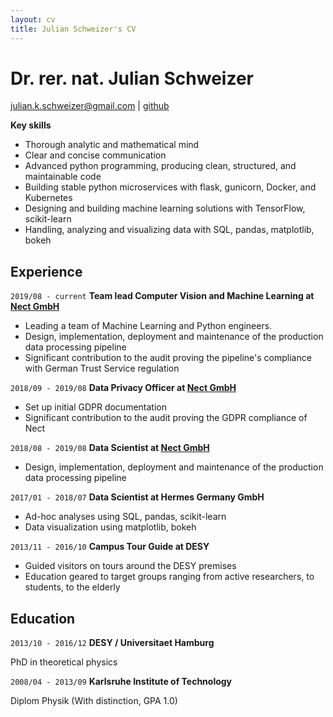 ```yaml
---
layout: cv
title: Julian Schweizer's CV
---
```

# Dr. rer. nat. Julian Schweizer

<div id="webaddress">
<a href="julian.k.schweizer@gmail.com">julian.k.schweizer@gmail.com</a>
| <a href="https://github.com/neuneck">github</a>
</div>

__Key skills__

- Thorough analytic and mathematical mind
- Clear and concise communication
- Advanced python programming, producing clean, structured, and maintainable code
- Building stable python microservices with flask, gunicorn, Docker, and Kubernetes
- Designing and building machine learning solutions with TensorFlow, scikit-learn
- Handling, analyzing and visualizing data with SQL, pandas, matplotlib, bokeh

## Experience

`2019/08 - current`
__Team lead Computer Vision and Machine Learning at [Nect GmbH](https://nect.com)__

- Leading a team of Machine Learning and Python engineers.
- Design, implementation, deployment and maintenance of the production data processing pipeline
- Significant contribution to the audit proving the pipeline's compliance with German Trust Service regulation

`2018/09 - 2019/08`
__Data Privacy Officer at [Nect GmbH](https://nect.com)__

- Set up initial GDPR documentation
- Significant contribution to the audit proving the GDPR compliance of Nect

`2018/08 - 2019/08`
__Data Scientist at [Nect GmbH](https://nect.com)__

- Design, implementation, deployment and maintenance of the production data processing pipeline

`2017/01 - 2018/07`
__Data Scientist at Hermes Germany GmbH__

- Ad-hoc analyses using SQL, pandas, scikit-learn
- Data visualization using matplotlib, bokeh

`2013/11 - 2016/10`
__Campus Tour Guide at DESY__

- Guided visitors on tours around the DESY premises
- Education geared to target groups ranging from active researchers, to students, to the elderly

## Education

`2013/10 - 2016/12`
__DESY / Universitaet Hamburg__

PhD in theoretical physics

`2008/04 - 2013/09`
__Karlsruhe Institute of Technology__

Diplom Physik (With distinction, GPA 1.0)

<!-- ### Footer

Last updated: Aug 2021 -->
